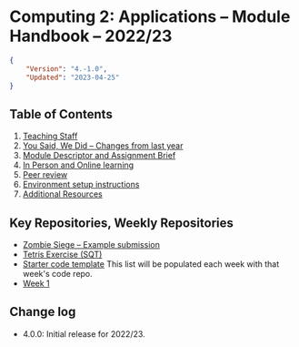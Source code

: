 # Computing 2: Applications – Module Handbook – 2022/23
```json
{
    "Version": "4.-1.0",
    "Updated": "2023-04-25"
}
```

## Table of Contents
1. [Teaching Staff](Staff)
1. [You Said, We Did – Changes from last year](Changes)
1. [Module Descriptor and Assignment Brief](Module_and_assessment)
1. [In Person and Online learning](Learning_environment)
1. [Peer review](Peer_review)
1. [Environment setup instructions](Setup)
1. [Additional Resources](Resources)

## Key Repositories, Weekly Repositories
* [Zombie Siege – Example submission](https://github.com/fourier-space/zombie-siege)
* [Tetris Exercise (SQT)](https://github.com/fourier-space/sqt)
* [Starter code template](https://github.com/fourier-space/Computing-2-Submission-Template)
This list will be populated each week with that week's code repo.
* [Week 1](https://github.com/fourier-space/Computing-2-Week-1)

## Change log ##
* 4.0.0: Initial release for 2022/23.
